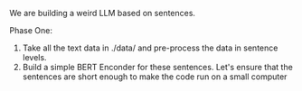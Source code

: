 We are building a weird LLM based on sentences. 

Phase One:
1. Take all the text data in ./data/ and pre-process the data in sentence levels. 
2. Build a simple BERT Enconder for these sentences. Let's ensure that the sentences are short enough to make the code run on a small computer

